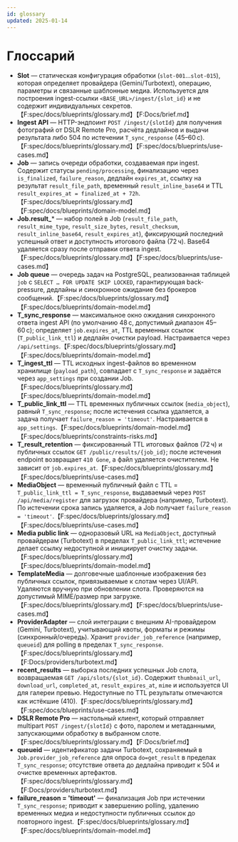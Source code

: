 ```yaml
---
id: glossary
updated: 2025-01-14
---
```


# Глоссарий
- **Slot** — статическая конфигурация обработки (`slot-001`…`slot-015`), которая определяет провайдера (Gemini/Turbotext), операцию, параметры и связанные шаблонные медиа. Используется для построения ingest-ссылки `<BASE_URL>/ingest/{slot_id}` и не содержит индивидуальных секретов.【F:spec/docs/blueprints/glossary.md】【F:Docs/brief.md】
- **Ingest API** — HTTP-эндпоинт `POST /ingest/{slotId}` для получения фотографий от DSLR Remote Pro, расчёта дедлайнов и выдачи результата либо 504 по истечении `T_sync_response` (45–60 с).【F:spec/docs/blueprints/glossary.md】【F:spec/docs/blueprints/use-cases.md】
- **Job** — запись очереди обработки, создаваемая при ingest. Содержит статусы `pending/processing`, финализацию через `is_finalized`, `failure_reason`, дедлайн `expires_at`, ссылку на результат `result_file_path`, временный `result_inline_base64` и TTL `result_expires_at = finalized_at + 72h`.【F:spec/docs/blueprints/glossary.md】【F:spec/docs/blueprints/domain-model.md】
- **Job.result_*** — набор полей в Job (`result_file_path`, `result_mime_type`, `result_size_bytes`, `result_checksum`, `result_inline_base64`, `result_expires_at`), фиксирующий последний успешный ответ и доступность итогового файла (72 ч). Base64 удаляется сразу после отправки ответа ingest.【F:spec/docs/blueprints/glossary.md】【F:spec/docs/blueprints/use-cases.md】
- **Job queue** — очередь задач на PostgreSQL, реализованная таблицей `job` с `SELECT … FOR UPDATE SKIP LOCKED`, гарантирующая back-pressure, дедлайны и синхронное ожидание без брокеров сообщений.【F:spec/docs/blueprints/glossary.md】【F:spec/docs/blueprints/domain-model.md】
- **T_sync_response** — максимальное окно ожидания синхронного ответа ingest API (по умолчанию 48 с, допустимый диапазон 45–60 с); определяет `job.expires_at`, TTL временных ссылок (`T_public_link_ttl`) и дедлайн очистки payload. Настраивается через `/api/settings`.【F:spec/docs/blueprints/glossary.md】【F:spec/docs/blueprints/domain-model.md】
- **T_ingest_ttl** — TTL исходных ingest-файлов во временном хранилище (`payload_path`), совпадает с `T_sync_response` и задаётся через `app_settings` при создании Job.【F:spec/docs/blueprints/glossary.md】【F:spec/docs/blueprints/domain-model.md】
- **T_public_link_ttl** — TTL временных публичных ссылок (`media_object`), равный `T_sync_response`; после истечения ссылка удаляется, а задача получает `failure_reason = 'timeout'`. Настраивается в `app_settings`.【F:spec/docs/blueprints/domain-model.md】【F:spec/docs/blueprints/constraints-risks.md】
- **T_result_retention** — фиксированный TTL итоговых файлов (72 ч) и публичных ссылок `GET /public/results/{job_id}`; после истечения endpoint возвращает `410 Gone`, а файл удаляется очистителем. Не зависит от `job.expires_at`.【F:spec/docs/blueprints/glossary.md】【F:spec/docs/blueprints/use-cases.md】
- **MediaObject** — временный публичный файл с TTL = `T_public_link_ttl = T_sync_response`, выдаваемый через `POST /api/media/register` для загрузок провайдера (например, Turbotext). По истечении срока запись удаляется, а Job получает `failure_reason = 'timeout'`.【F:spec/docs/blueprints/glossary.md】【F:spec/docs/blueprints/use-cases.md】
- **Media public link** — одноразовый URL на `MediaObject`, доступный провайдерам (Turbotext) в пределах `T_public_link_ttl`; истечение делает ссылку недоступной и инициирует очистку задачи.【F:spec/docs/blueprints/glossary.md】【F:spec/docs/blueprints/domain-model.md】
- **TemplateMedia** — долговечные шаблонные изображения без публичных ссылок, привязываемые к слотам через UI/API. Удаляются вручную при обновлении слота. Проверяются на допустимый MIME/размер при загрузке. 【F:spec/docs/blueprints/glossary.md】【F:spec/docs/blueprints/use-cases.md】
- **ProviderAdapter** — слой интеграции с внешним AI-провайдером (Gemini, Turbotext), учитывающий квоты, форматы и режимы (синхронный/очередь). Хранит `provider_job_reference` (например, `queueid`) для polling в пределах `T_sync_response`.【F:spec/docs/blueprints/glossary.md】【F:Docs/providers/turbotext.md】
- **recent_results** — выборка последних успешных Job слота, возвращаемая `GET /api/slots/{slot_id}`. Содержит `thumbnail_url`, `download_url`, `completed_at`, `result_expires_at`, `mime` и используется UI для галереи превью. Недоступные по TTL результаты отмечаются как истёкшие (410).【F:spec/docs/blueprints/glossary.md】【F:spec/docs/blueprints/use-cases.md】
- **DSLR Remote Pro** — настольный клиент, который отправляет multipart `POST /ingest/{slotId}` с фото, паролем и метаданными, запускающими обработку в выбранном слоте.【F:spec/docs/blueprints/glossary.md】【F:Docs/brief.md】
- **queueid** — идентификатор задачи Turbotext, сохраняемый в `Job.provider_job_reference` для опроса `do=get_result` в пределах `T_sync_response`; отсутствие ответа до дедлайна приводит к 504 и очистке временных артефактов.【F:spec/docs/blueprints/glossary.md】【F:Docs/providers/turbotext.md】
- **failure_reason = 'timeout'** — финализация Job при истечении `T_sync_response`; приводит к завершению polling, удалению временных медиа и недоступности публичных ссылок до повторного ingest.【F:spec/docs/blueprints/glossary.md】【F:spec/docs/blueprints/domain-model.md】
